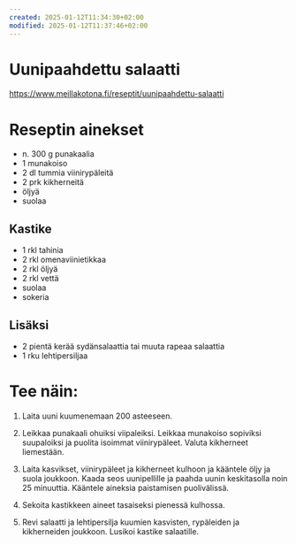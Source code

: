 ```yaml
---
created: 2025-01-12T11:34:30+02:00
modified: 2025-01-12T11:37:46+02:00
---
```


# Uunipaahdettu salaatti

https://www.meillakotona.fi/reseptit/uunipaahdettu-salaatti

# Reseptin ainekset

- n. 300 g punakaalia
- 1 munakoiso
- 2 dl tummia viinirypäleitä
- 2 prk kikherneitä
- öljyä
- suolaa

## Kastike
- 1 rkl tahinia
- 2 rkl omenaviinietikkaa
- 2 rkl öljyä
- 2 rkl vettä
- suolaa
- sokeria

## Lisäksi
- 2 pientä kerää sydänsalaattia tai muuta rapeaa salaattia
- 1 rku lehtipersiljaa

# Tee näin:

1. Laita uuni kuumenemaan 200 asteeseen. 

1. Leikkaa punakaali ohuiksi viipaleiksi. Leikkaa munakoiso sopiviksi suupaloiksi ja puolita isoimmat viinirypäleet. Valuta kikherneet liemestään.

1. Laita kasvikset, viinirypäleet ja kikherneet kulhoon ja kääntele öljy ja suola joukkoon. Kaada seos uunipellille ja paahda uunin keskitasolla noin 25 minuuttia. Kääntele aineksia paistamisen puolivälissä.

1. Sekoita kastikkeen aineet tasaiseksi pienessä kulhossa.

1. Revi salaatti ja lehtipersilja kuumien kasvisten, rypäleiden ja kikherneiden joukkoon. Lusikoi kastike salaatille.
